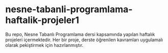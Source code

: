 # nesne-tabanli-programlama-haftalik-projeler1
 Bu repo, Nesne Tabanlı Programlama dersi kapsamında yapılan haftalık projeleri içermektedir. Her bir proje, derste öğrenilen kavramları uygulamalı olarak pekiştirmek için hazırlanmıştır.
